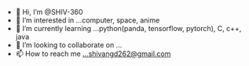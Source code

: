 - 👋 Hi, I’m @SHIV-360
- 👀 I’m interested in ...computer, space, anime
- 🌱 I’m currently learning ...python(panda, tensorflow, pytorch), C, c++, java
- 💞️ I’m looking to collaborate on ...
- 📫 How to reach me ...shivangd262@gmail.com

<!---
SHIV-360/SHIV-360 is a ✨ special ✨ repository because its `README.md` (this file) appears on your GitHub profile.
You can click the Preview link to take a look at your changes.
--->
